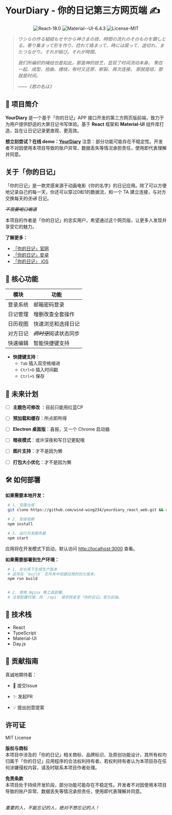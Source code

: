 # YourDiary - 你的日记第三方网页端 ✍️

<div align="center">
  <img src="https://img.shields.io/badge/React-18.0-blue?logo=react" alt="React-18.0"/>
  <img src="https://img.shields.io/badge/Material--UI-6.4.3-indigo?logo=mui" alt="Material--UI-6.4.3"/>
  <img src="https://img.shields.io/badge/License-MIT-green" alt="License-MIT"/>
  <br>
</div>

> <cite>ワシらの作る組紐もせやから神さまの技、時間の流れのそのものを顕しとる。寄り集まって形を作り、捻れて絡まって、時には戻って、途切れ、またつながり。それが結び。それが時間。</cite>
>
> <cite>我们所编织的绳结也是如此，那是神的技艺，显现了时间流动本身。
> 聚在一起、成型、扭曲、缠绕，有时又还原、断裂、再次连接。
> 那就是结，那就是时间。</cite>
>
> ——<cite>《君の名は》</cite>

## 🌟 项目简介

**YourDiary** 是一个基于「你的日记」APP 接口开发的第三方网页版前端，致力于为用户提供舒适的大屏日记书写体验。基于 **React** 框架和 **Material-UI** 组件库打造，旨在让日记记录更直观、更高效。

**想立刻尝试？在线 demo：[YourDiary](https://diary.nahhan.me/)**
注意：部分功能可能存在不稳定性。开发者不对因使用本项目导致的账户异常、数据丢失等情况承担责任，使用即代表理解并同意。

## 关于「你的日记」

「你的日记」是一款灵感来源于动画电影《你的名字》的日记应用。除了可以方便地记录自己的每一天，你还可以穿过0和1的数据流，和一个 TA 建立连接，与对方交换每天的<s><em>生活</em></s> 日记。

<s><em>不需要喝口嚼酒</em></s>

本项目的作者是「你的日记」的忠实用户，希望通过这个网页版，让更多人发现并享受它的魅力。

**了解更多：**

- <a href="https://nideriji.cn/">「你的日记」官网</a>
- <a href="https://www.taptap.cn/app/37960/all-info">「你的日记」安卓</a>
- <a href="https://apps.apple.com/cn/app/%E4%BD%A0%E7%9A%84%E6%97%A5%E8%AE%B0/id1183155138">「你的日记」 iOS</a>

## 🚀 核心功能

| 模块 | 功能 |
|------|------|
| 登录系统 | 邮箱密码登录 |
| 日记管理 | 增删改查全套操作 |
| 日历视图 | 快速浏览和选择日记 |
| 对方日记 | <s><em>跨时空</em></s>阅读状态同步 |
| 快速编辑 | 智能快捷键支持 |

- **快捷键支持**：
  - `Tab` 插入双空格缩进
  - `Ctrl+D` 插入时间戳
  - `Ctrl+S` 保存

## 🎯 未来计划

- [ ] **主题色可修改** ：目前只能用红蓝CP

- [ ] **预加载和缓存**：所点即所得

- [ ] **Electron 桌面版**：喜报，又一个 Chrome 启动器

- [ ] **暗夜模式**：或许深夜和写日记更配哦

- [ ] **图片支持**：才不是因为懒

- [ ] **打包大小优化**：才不是因为懒

## 🛠️ 如何部署

**如果需要本地开发：**

   ```bash
    # 1. 克隆仓库
    git clone https://github.com/wind-wing234/yourdiary_react_web.git && cd yourdiary

    # 2. 安装依赖
    npm install

    # 3. 运行开发服务器
    npm start
   ```

   应用将在开发模式下启动，默认访问 [http://localhost:3000](http://localhost:3000) 查看。

**如果需要部署到生产环境：**

   ```bash
    # 1. 在仓库下生成生产版本
    # 这将在 `build` 文件夹中创建应用的优化版本。
    npm run build


    # 2. 使用 Nginx 等工具部署。
    # 注意配置代理，将 `/api` 请求转发至「你的日记」官方后端。

   ```

## 🧰 技术栈

- React
- TypeScript
- Material-UI
- Day.js

## 🤝 贡献指南

真诚地期待着：

- 🐛 提交Issue

- ✨ 发起PR

- 💡 提出创意提案

## 许可证

MIT License

**版权与商标**  
本项目中涉及的「你的日记」相关商标、品牌标识、及原创功能设计，其所有权均归属于「你的日记」应用程序的合法权利持有者。若权利持有者认为本项目存在任何涉嫌侵权内容，请及时联系本项目作者处理。

**免责条款**  
本项目处于持续开发阶段，部分功能可能存在不稳定性。开发者不对因使用本项目导致的账户异常、数据丢失等情况承担责任，使用即代表理解并同意。

<br>
<cite>重要的人，不能忘记的人，绝对不想忘记的人！</cite>
